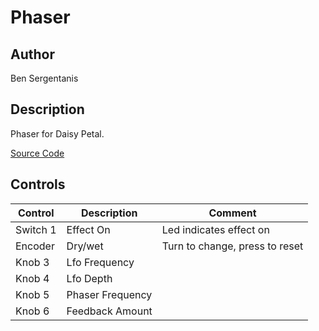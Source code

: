 # Phaser

## Author

Ben Sergentanis

## Description

Phaser for Daisy Petal.

[Source Code](https://github.com/electro-smith/DaisyExamples/tree/master/petal/phaser)
  
## Controls
| Control | Description | Comment |
| --- | --- | --- |
| Switch 1 | Effect On | Led indicates effect on |
| Encoder | Dry/wet | Turn to change, press to reset |
| Knob 3 |  Lfo Frequency | |
| Knob 4 |  Lfo Depth | |
| Knob 5 |  Phaser Frequency | |
| Knob 6 |  Feedback Amount | |
